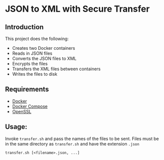 # JSON to XML with Secure Transfer 

## Introduction
This project does the following:
- Creates two Docker containers
- Reads in JSON files
- Converts the JSON files to XML
- Encrypts the files
- Transfers the XML files between containers
- Writes the files to disk

## Requirements
- [Docker](https://www.docker.com/)
- [Docker Compose](https://docs.docker.com/compose/)
- [OpenSSL](https://www.openssl.org/)


## Usage:

Invoke `transfer.sh` and pass the names of the files to be sent. Files must be in the same directory as `transfer.sh` and have the extension `.json`

```
transfer.sh [<filename>.json, ...]
```